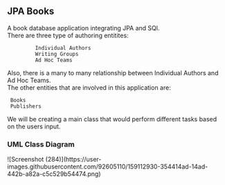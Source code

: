 <h2>JPA Books</h2>


A book database application integrating JPA and SQl. <br>
There are three type of authoring entitites:

             Individual Authors
             Writing Groups
             Ad Hoc Teams
            
Also, there is a many to many relationship between Individual Authors and Ad Hoc Teams.<br>
The other entities that are involved in this application are:

     Books
     Publishers
    
We will be creating a main class that would perform different tasks based on the users input.

<h3> UML Class Diagram </h3>
![Screenshot (284)](https://user-images.githubusercontent.com/92605110/159112930-354414ad-14ad-442b-a82a-c5c529b54474.png)
